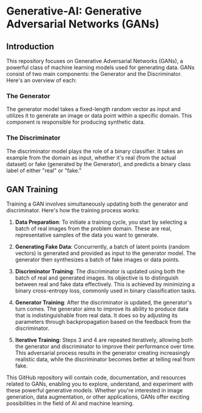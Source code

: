 # Generative-AI: Generative Adversarial Networks (GANs)

## Introduction
This repository focuses on Generative Adversarial Networks (GANs), a powerful class of machine learning models used for generating data. GANs consist of two main components: the Generator and the Discriminator. Here's an overview of each:

### The Generator
The generator model takes a fixed-length random vector as input and utilizes it to generate an image or data point within a specific domain. This component is responsible for producing synthetic data.

### The Discriminator
The discriminator model plays the role of a binary classifier. It takes an example from the domain as input, whether it's real (from the actual dataset) or fake (generated by the Generator), and predicts a binary class label of either "real" or "fake."

## GAN Training
Training a GAN involves simultaneously updating both the generator and discriminator. Here's how the training process works:

1. **Data Preparation**: To initiate a training cycle, you start by selecting a batch of real images from the problem domain. These are real, representative samples of the data you want to generate.

2. **Generating Fake Data**: Concurrently, a batch of latent points (random vectors) is generated and provided as input to the generator model. The generator then synthesizes a batch of fake images or data points.

3. **Discriminator Training**: The discriminator is updated using both the batch of real and generated images. Its objective is to distinguish between real and fake data effectively. This is achieved by minimizing a binary cross-entropy loss, commonly used in binary classification tasks.

4. **Generator Training**: After the discriminator is updated, the generator's turn comes. The generator aims to improve its ability to produce data that is indistinguishable from real data. It does so by adjusting its parameters through backpropagation based on the feedback from the discriminator.

5. **Iterative Training**: Steps 3 and 4 are repeated iteratively, allowing both the generator and discriminator to improve their performance over time. This adversarial process results in the generator creating increasingly realistic data, while the discriminator becomes better at telling real from fake.

This GitHub repository will contain code, documentation, and resources related to GANs, enabling you to explore, understand, and experiment with these powerful generative models. Whether you're interested in image generation, data augmentation, or other applications, GANs offer exciting possibilities in the field of AI and machine learning.
